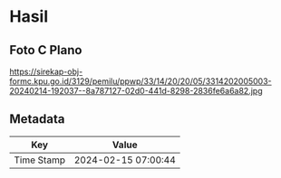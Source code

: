 # Hasil

## Foto C Plano

https://sirekap-obj-formc.kpu.go.id/3129/pemilu/ppwp/33/14/20/20/05/3314202005003-20240214-192037--8a787127-02d0-441d-8298-2836fe6a6a82.jpg


## Metadata

| Key        | Value               |
| ---------- | ------------------- |
| Time Stamp | 2024-02-15 07:00:44 |



